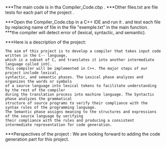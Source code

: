 ***The main code is in tha Compiler_Code.cbp .
***Other files.txt are file tests for each part of the project .


***Open the Compiler_Code.cbp in a C++ IDE  and run it . and test each file by replacing name of file in the file "exemple.txt" in the main function.
***the compiler will detect error of (lexical, syntactic, and semantic). 

***Here is a description of the project:
   
    The aim of this project is to develop a compiler that takes input code written in the C-- language,
    which is a subset of C, and translates it into another intermediate language called intC.
    This compiler will be implemented in C++. The major steps of our project include lexical,
    syntactic, and semantic phases. The Lexical phase analyzes and organizes the words or symbols
    of a source language into lexical tokens to facilitate understanding by the rest of the compiler 
    during the translation process into machine language. The Syntactic phase analyzes the grammatical
    structure of source programs to verify their compliance with the syntax rules of the programming language.
    The Semantic phase assigns meaning to the structures and expressions of the source language by verifying
    their compliance with the rules and producing a consistent intermediate representation for code generation. 

***Perspectives of the project :
    We are looking forward to adding the code generation part for this project.
